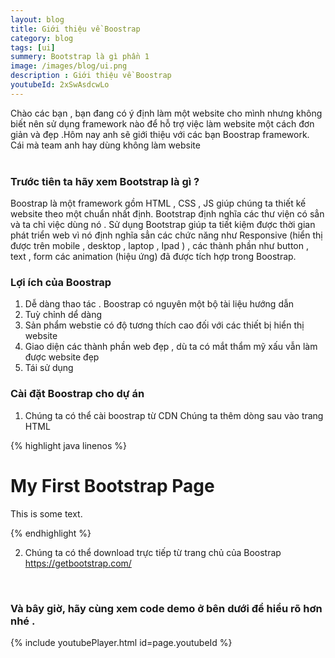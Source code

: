 ```yaml
---
layout: blog
title: Giới thiệu về Boostrap  
category: blog
tags: [ui]
summery: Bootstrap là gì phần 1  
image: /images/blog/ui.png
description : Giới thiệu về Boostrap 
youtubeId: 2xSwAsdcwLo
---
```


Chào các bạn , bạn đang có ý định làm một website cho mình nhưng không biết nên sử dụng framework nào
để hỗ trợ việc làm website một cách đơn giản và đẹp .Hôm nay anh sẽ giới thiệu với các bạn Boostrap framework. 
Cái mà team anh hay dùng không làm website
<br><br>

### Trước tiên ta hãy xem Bootstrap là gì ?
Boostrap là một framework gồm HTML , CSS , JS giúp chúng ta thiết kế website theo một chuẩn nhất định. Bootstrap định nghĩa
các thư viện có sẳn và ta chỉ việc dùng nó . Sử dụng Bootstrap giúp ta tiết kiệm được thời gian phát triển web vì nó định nghĩa
sẳn các chức năng như Responsive (hiển thị được trên mobile , desktop , laptop , Ipad ) , các thành phần như button , text , form
các animation (hiệu ứng) đã được tích hợp trong Boostrap.

### Lợi ích của Boostrap
1. Dễ dàng thao tác . Boostrap có nguyên một bộ tài liệu hướng dẫn
2. Tuỳ chỉnh dể dàng
3. Sản phẩm webstie có độ tương thích cao đối với các thiết bị hiển thị website
4. Giao diện các thành phần web đẹp , dù ta có mắt thẩm mỹ xấu vẫn làm được website đẹp
5. Tái sử dụng 

### Cài đặt Boostrap cho dự án
1. Chúng ta có thể cài boostrap từ CDN 
Chúng ta thêm dòng sau vào trang HTML
<link rel="stylesheet" href="https://maxcdn.bootstrapcdn.com/bootstrap/4.3.1/css/bootstrap.min.css">

{% highlight java linenos %}
<!DOCTYPE html>
<html lang="en">
<head>
  <title>Bootstrap 4 Example</title>
  <meta charset="utf-8">
  <meta name="viewport" content="width=device-width, initial-scale=1">
  <link rel="stylesheet" href="https://maxcdn.bootstrapcdn.com/bootstrap/4.3.1/css/bootstrap.min.css">
  <script src="https://ajax.googleapis.com/ajax/libs/jquery/3.4.1/jquery.min.js"></script>
  <script src="https://cdnjs.cloudflare.com/ajax/libs/popper.js/1.14.7/umd/popper.min.js"></script>
  <script src="https://maxcdn.bootstrapcdn.com/bootstrap/4.3.1/js/bootstrap.min.js"></script>
</head>
<body>

<div class="container">
  <h1>My First Bootstrap Page</h1>
  <p>This is some text.</p>
</div>

</body>
</html>
{% endhighlight %}

2. Chúng ta có thể download trực tiếp từ trang chủ của Boostrap
https://getbootstrap.com/
<br>

### Và bây giờ, hãy cùng xem code demo ở bên dưới để hiểu rõ hơn nhé . 

{% include youtubePlayer.html id=page.youtubeId %}